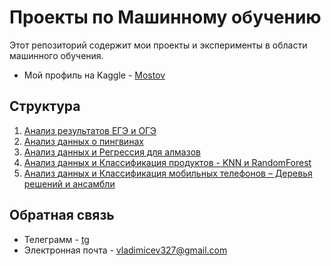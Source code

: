 # Проекты по Машинному обучению

Этот репозиторий содержит мои проекты и эксперименты в области машинного обучения.

- Мой профиль на Kaggle - [Mostov](https://www.kaggle.com/mostov)

## Структура

1. [Анализ результатов ЕГЭ и ОГЭ](./EGE_OGE_Results/)
2. [Анализ данных о пингвинах](./Penguins-Eda-And-Preprocessing)
3. [Анализ данных и Регрессия для алмазов](./Diamonds_Price_EDA_and_Regression)
4. [Анализ данных и Классификация продуктов - KNN и RandomForest](./Food_KNN_and_RandomForest_Classification)
5. [Анализ данных и Классификация мобильных телефонов – Деревья решений и ансамбли](./MobilePrice_EDA_TreeModels_and_Ensembles)

## Обратная связь
- Телеграмм - [tg](https://t.me/most0v)
- Электронная почта - [vladimicev327@gmail.com](mailto:vladimicev327@gmail.com)